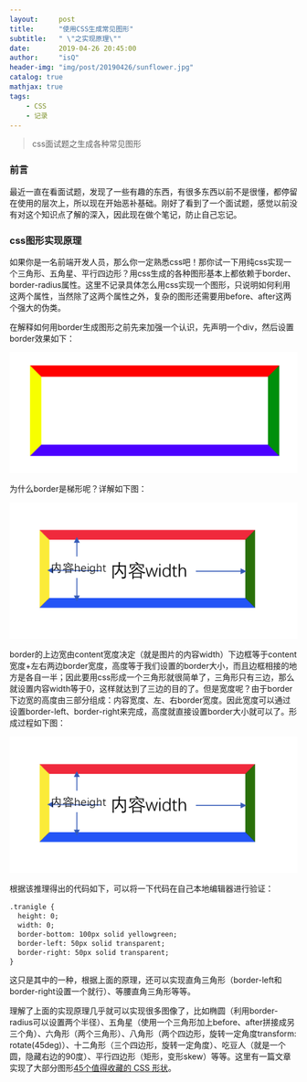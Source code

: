 ```yaml
---
layout:     post
title:      "使用CSS生成常见图形"
subtitle:   " \"之实现原理\""
date:       2019-04-26 20:45:00
author:     "isQ"
header-img: "img/post/20190426/sunflower.jpg"
catalog: true
mathjax: true
tags:
    - CSS
    - 记录
---
```


> css面试题之生成各种常见图形

### 前言

最近一直在看面试题，发现了一些有趣的东西，有很多东西以前不是很懂，都停留在使用的层次上，所以现在开始恶补基础。刚好了看到了一个面试题，感觉以前没有对这个知识点了解的深入，因此现在做个笔记，防止自己忘记。

### css图形实现原理

如果你是一名前端开发人员，那么你一定熟悉css吧！那你试一下用纯css实现一个三角形、五角星、平行四边形？用css生成的各种图形基本上都依赖于border、border-radius属性。这里不记录具体怎么用css实现一个图形，只说明如何利用这两个属性，当然除了这两个属性之外，复杂的图形还需要用before、after这两个强大的伪类。

在解释如何用border生成图形之前先来加强一个认识，先声明一个div，然后设置border效果如下：

![border样式](/img/post/20190426/border-one.png)

为什么border是梯形呢？详解如下图：

![border详情](/img/post/20190426/border-detail.png)

border的上边宽由content宽度决定（就是图片的内容width）下边框等于content宽度+左右两边border宽度，高度等于我们设置的border大小，而且边框相接的地方是各自一半；因此要用css形成一个三角形就很简单了，三角形只有三边，那么就设置内容width等于0，这样就达到了三边的目的了。但是宽度呢？由于border下边宽的高度由三部分组成：内容宽度、左、右border宽度。因此宽度可以通过设置border-left、border-right来完成，高度就直接设置border大小就可以了。形成过程如下图：

![三角形生成原理](/img/post/20190426/border-detail.png)

根据该推理得出的代码如下，可以将一下代码在自己本地编辑器进行验证：

```
.tranigle {
  height: 0;
  width: 0;
  border-bottom: 100px solid yellowgreen;
  border-left: 50px solid transparent;
  border-right: 50px solid transparent;
}
```

这只是其中的一种，根据上面的原理，还可以实现直角三角形（border-left和border-right设置一个就行）、等腰直角三角形等等。

理解了上面的实现原理几乎就可以实现很多图像了，比如椭圆（利用border-radius可以设置两个半径）、五角星（使用一个三角形加上before、after拼接成另三个角）、六角形（两个三角形）、八角形（两个四边形，旋转一定角度transform: rotate(45deg)）、十二角形（三个四边形，旋转一定角度）、吃豆人（就是一个圆，隐藏右边的90度）、平行四边形（矩形，变形skew）等等。这里有一篇文章实现了大部分图形[45个值得收藏的 CSS 形状](<https://juejin.im/post/5cbd1f0ae51d456e5e035f45?utm_source=gold_browser_extension#heading-24>)。